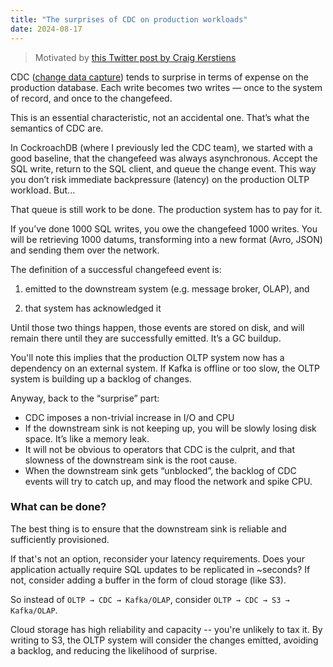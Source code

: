 ```yaml
---
title: "The surprises of CDC on production workloads"
date: 2024-08-17
---
```


> Motivated by [this Twitter post by Craig Kerstiens](https://x.com/craigkerstiens/status/1824114371737616794)

CDC ([change data capture](https://en.wikipedia.org/wiki/Change_data_capture)) tends to surprise in terms of expense on the production database. Each write becomes two writes — once to the system of record, and once to the changefeed.

This is an essential characteristic, not an accidental one. That’s what the semantics of CDC are.

In CockroachDB (where I previously led the CDC team), we started with a good baseline, that the changefeed was always asynchronous. Accept the SQL write, return to the SQL client, and queue the change event. This way you don’t risk immediate backpressure (latency) on the production OLTP workload. But...

That queue is still work to be done. The production system has to pay for it.

If you’ve done 1000 SQL writes, you owe the changefeed 1000 writes. You will be retrieving 1000 datums, transforming into a new format (Avro, JSON) and sending them over the network.

The definition of a successful changefeed event is:

1) emitted to the downstream system (e.g. message broker, OLAP), and

2) that system has acknowledged it

Until those two things happen, those events are stored on disk, and will remain there until they are successfully emitted. It’s a GC buildup.

You'll note this implies that the production OLTP system now has a dependency on an external system. If Kafka is offline or too slow, the OLTP system is building up a backlog of changes.

Anyway, back to the “surprise” part:

- CDC imposes a non-trivial increase in I/O and CPU
- If the downstream sink is not keeping up, you will be slowly losing disk space. It’s like a memory leak.
- It will not be obvious to operators that CDC is the culprit, and that slowness of the downstream sink is the root cause.
- When the downstream sink gets “unblocked”, the backlog of CDC events will try to catch up, and may flood the network and spike CPU.

### What can be done?

The best thing is to ensure that the downstream sink is reliable and sufficiently provisioned.

If that's not an option, reconsider your latency requirements. Does your application actually require SQL updates to be replicated in ~seconds? If not, consider adding a buffer in the form of cloud storage (like S3).

So instead of `OLTP → CDC → Kafka/OLAP`, consider `OLTP → CDC → S3 → Kafka/OLAP`.

Cloud storage has high reliability and capacity -- you're unlikely to tax it. By writing to S3, the OLTP system will consider the changes emitted, avoiding a backlog, and reducing the likelihood of surprise.
